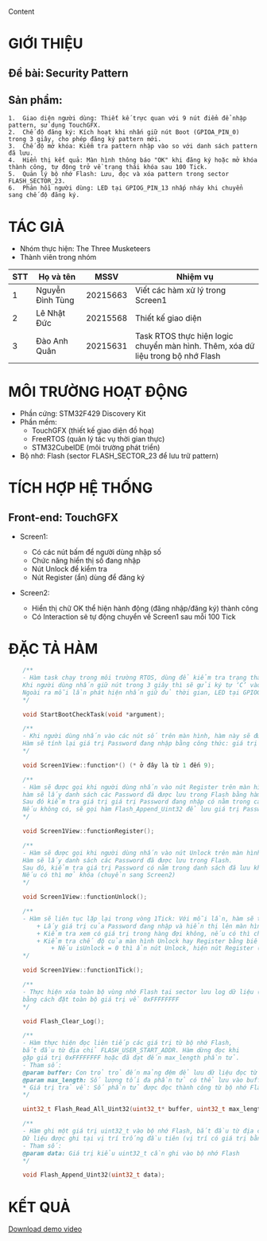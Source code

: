 Content
# GIỚI THIỆU
## Đề bài: Security Pattern

## Sản phẩm: 
    1.  Giao diện người dùng: Thiết kế trực quan với 9 nút điểm để nhập pattern, sử dụng TouchGFX.
    2.  Chế độ đăng ký: Kích hoạt khi nhấn giữ nút Boot (GPIOA_PIN_0) trong 3 giây, cho phép đăng ký pattern mới.
    3.  Chế độ mở khóa: Kiểm tra pattern nhập vào so với danh sách pattern đã lưu.
    4.  Hiển thị kết quả: Màn hình thông báo "OK" khi đăng ký hoặc mở khóa thành công, tự động trở về trạng thái khóa sau 100 Tick.
    5.  Quản lý bộ nhớ Flash: Lưu, đọc và xóa pattern trong sector FLASH_SECTOR_23.
    6.  Phản hồi người dùng: LED tại GPIOG_PIN_13 nhấp nháy khi chuyển sang chế độ đăng ký.

# TÁC GIẢ
- Nhóm thực hiện: The Three Musketeers
- Thành viên trong nhóm 

| STT | Họ và tên | MSSV | Nhiệm vụ |
|-----|-----------|------|----------|
| 1   | Nguyễn Đình Tùng | 20215663 | Viết các hàm xử lý trong Screen1 |
| 2   | Lê Nhật Đức | 20215568 | Thiết kế giao diện |
| 3   | Đào Anh Quân | 20215631 | Task RTOS thực hiện logic chuyển màn hình. Thêm, xóa dữ liệu trong bộ nhớ Flash |

# MÔI TRƯỜNG HOẠT ĐỘNG
- Phần cứng: STM32F429 Discovery Kit
- Phần mềm:
    + TouchGFX (thiết kế giao diện đồ họa)
    + FreeRTOS (quản lý tác vụ thời gian thực)
    + STM32CubeIDE (môi trường phát triển)
- Bộ nhớ: Flash (sector FLASH_SECTOR_23 để lưu trữ pattern)

# TÍCH HỢP HỆ THỐNG
## Front-end: TouchGFX
- Screen1:
    <image-card src="images/screen1.png" ></image-card>
    + Có các nút bấm để người dùng nhập số 
    + Chức năng hiển thị số đang nhập 
    + Nút Unlock để kiểm tra  
    + Nút Register (ẩn) dùng để đăng ký  

- Screen2:
    <image-card src="images/screen2.png" ></image-card>
    + Hiển thị chữ OK thể hiện hành động (đăng nhập/đăng ký) thành công 
    + Có Interaction sẽ tự động chuyển về Screen1 sau mỗi 100 Tick 

# ĐẶC TẢ HÀM
```c
    /** 
    - Hàm task chạy trong môi trường RTOS, dùng để kiểm tra trạng thái nút nhấn tại chân GPIOA_PIN_0.
    Khi người dùng nhấn giữ nút trong 3 giây thì sẽ gửi ký tự ‘C’ vào hàng đợi, là tín hiệu để sang màn hình đăng ký.
    Ngoài ra mỗi lần phát hiện nhấn giữ đủ thời gian, LED tại GPIOG_PIN_13 sẽ nhấp nháy để phản hồi. 
    */ 

    void StartBootCheckTask(void *argument);
```

```c
    /** 
    - Khi người dùng nhấn vào các nút số trên màn hình, hàm này sẽ được gọi tương ứng.
    Hàm sẽ tính lại giá trị Password đang nhập bằng công thức: giá trị mới = giá trị cũ * 10 + i ; 
    */ 

    void Screen1View::function*() (* ở đây là từ 1 đến 9); 
```

```c
    /** 
    - Hàm sẽ được gọi khi người dùng nhấn vào nút Register trên màn hình,
    hàm sẽ lấy danh sách các Password đã được lưu trong Flash bằng hàm : Flash_Read_All_Uint32.
    Sau đó kiểm tra giá trị giá trị Password đang nhập có nằm trong các giá trị đã lưu không.
    Nếu không có, sẽ gọi hàm Flash_Append_Uint32 để lưu giá trị Password đăng ký và chuyển sang Screen2 
    */ 

    void Screen1View::functionRegister(); 
```

```c
    /** 
    - Hàm sẽ được gọi khi người dùng nhấn vào nút Unlock trên màn hình.
    Hàm sẽ lấy danh sách các Password đã được lưu trong Flash.
    Sau đó, kiểm tra giá trị Password có nằm trong danh sách đã lưu không.
    Nếu có thì mở khóa (chuyển sang Screen2)
    */ 

    void Screen1View::functionUnlock();
```

```c
    /** 
    - Hàm sẽ liên tục lặp lại trong vòng 1Tick: Với mỗi lần, hàm sẽ thực hiện các công việc: 
        + Lấy giá trị của Password đang nhập và hiển thị lên màn hình. 
        + Kiểm tra xem có giá trị trong hàng đợi không, nếu có thì chuyển màn hình sang chế độ Register 
        + Kiểm tra chế độ của màn hình Unlock hay Register bằng biến toàn cụ isUnlock. 
            + Nếu isUnlock = 0 thì ẩn nút Unlock, hiện nút Register (Chế độ Register) và ngược lại. 
    */ 

    void Screen1View::function1Tick();
```

```c
    /** 
    - Thực hiện xóa toàn bộ vùng nhớ Flash tại sector lưu log dữ liệu (FLASH_SECTOR_23),
    bằng cách đặt toàn bộ giá trị về 0xFFFFFFFF 
    */ 

    void Flash_Clear_Log(); 
```

```c
    /** 
    - Hàm thực hiện đọc liên tiếp các giá trị từ bộ nhớ Flash,
    bắt đầu từ địa chỉ FLASH_USER_START_ADDR. Hàm dừng đọc khi
    gặp giá trị 0xFFFFFFFF hoặc đã đạt đến max_length phần tử. 
    - Tham số: 
    @param buffer: Con trỏ trỏ đến mảng đệm để lưu dữ liệu đọc từ Flash 
    @param max_length: Số lượng tối đa phần tử có thể lưu vào buffer 
    * Giá trị trả về: Số phần tử được đọc thành công từ bộ nhớ Flash 
    */ 

    uint32_t Flash_Read_All_Uint32(uint32_t* buffer, uint32_t max_length); 
```

```c
    /** 
    - Hàm ghi một giá trị uint32_t vào bộ nhớ Flash, bắt đầu từ địa chỉ FLASH_USER_START_ADDR.
    Dữ liệu được ghi tại vị trí trống đầu tiên (vị trí có giá trị bằng 0xFFFFFFFF. 
    - Tham số: 
    @param data: Giá trị kiểu uint32_t cần ghi vào bộ nhớ Flash 
    */ 

    void Flash_Append_Uint32(uint32_t data); 
```

# KẾT QUẢ
[Download demo video](./demoNhung.mp4)
